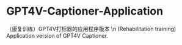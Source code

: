 # GPT4V-Captioner-Application
（康复训练）GPT4V打标器的应用程序版本 \n
(Rehabilitation training) Application version of GPT4V Captioner.
